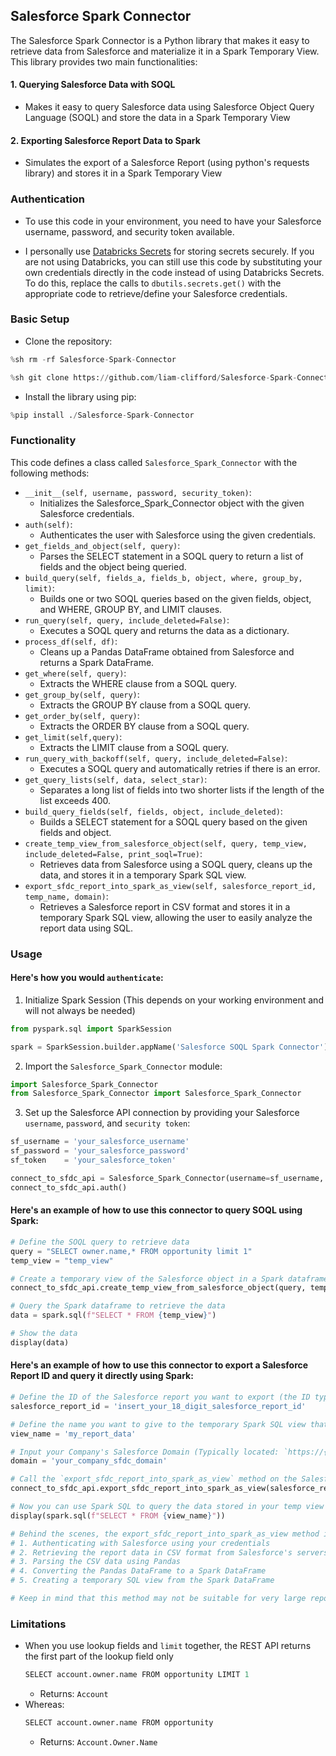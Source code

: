 ## Salesforce Spark Connector

The Salesforce Spark Connector is a Python library that makes it easy to retrieve data from Salesforce and materialize it in a Spark Temporary View. This library provides two main functionalities:

#### 1. Querying Salesforce Data with SOQL
- Makes it easy to query Salesforce data using Salesforce Object Query Language (SOQL) and store the data in a Spark Temporary View

#### 2. Exporting Salesforce Report Data to Spark
- Simulates the export of a Salesforce Report (using python's requests library) and stores it in a Spark Temporary View



### Authentication

- To use this code in your environment, you need to have your Salesforce username, password, and security token available.

- I personally use [Databricks Secrets](https://docs.databricks.com/dev-tools/cli/secrets-cli.html) for storing secrets securely. If you are not using Databricks, you can still use this code by substituting your own credentials directly in the code instead of using Databricks Secrets. To do this, replace the calls to `dbutils.secrets.get()` with the appropriate code to retrieve/define your Salesforce credentials.


### Basic Setup
- Clone the repository:
```python
%sh rm -rf Salesforce-Spark-Connector
```
```python
%sh git clone https://github.com/liam-clifford/Salesforce-Spark-Connector.git
```
- Install the library using pip:
```python
%pip install ./Salesforce-Spark-Connector
```



### Functionality

This code defines a class called `Salesforce_Spark_Connector` with the following methods:

- `__init__(self, username, password, security_token)`: 
  - Initializes the Salesforce_Spark_Connector object with the given Salesforce credentials.
- `auth(self)`: 
  - Authenticates the user with Salesforce using the given credentials.
- `get_fields_and_object(self, query)`: 
  - Parses the SELECT statement in a SOQL query to return a list of fields and the object being queried.
- `build_query(self, fields_a, fields_b, object, where, group_by, limit)`: 
  - Builds one or two SOQL queries based on the given fields, object, and WHERE, GROUP BY, and LIMIT clauses.
- `run_query(self, query, include_deleted=False)`: 
  - Executes a SOQL query and returns the data as a dictionary.
- `process_df(self, df)`: 
  - Cleans up a Pandas DataFrame obtained from Salesforce and returns a Spark DataFrame.
- `get_where(self, query)`: 
  - Extracts the WHERE clause from a SOQL query.
- `get_group_by(self, query)`: 
  - Extracts the GROUP BY clause from a SOQL query.
- `get_order_by(self, query)`: 
  - Extracts the ORDER BY clause from a SOQL query.
- `get_limit(self,query)`: 
  - Extracts the LIMIT clause from a SOQL query.
- `run_query_with_backoff(self, query, include_deleted=False)`: 
  - Executes a SOQL query and automatically retries if there is an error.
- `get_query_lists(self, data, select_star)`: 
  - Separates a long list of fields into two shorter lists if the length of the list exceeds 400.
- `build_query_fields(self, fields, object, include_deleted)`: 
  - Builds a SELECT statement for a SOQL query based on the given fields and object.
- `create_temp_view_from_salesforce_object(self, query, temp_view, include_deleted=False, print_soql=True)`: 
  - Retrieves data from Salesforce using a SOQL query, cleans up the data, and stores it in a temporary Spark SQL view.
- `export_sfdc_report_into_spark_as_view(self, salesforce_report_id, temp_name, domain)`:
  - Retrieves a Salesforce report in CSV format and stores it in a temporary Spark SQL view, allowing the user to easily analyze the report data using SQL.



### Usage

#### Here's how you would `authenticate`:

1. Initialize Spark Session (This depends on your working environment and will not always be needed)
```python
from pyspark.sql import SparkSession

spark = SparkSession.builder.appName('Salesforce SOQL Spark Connector').getOrCreate() 
```

2. Import the `Salesforce_Spark_Connector` module:
```python
import Salesforce_Spark_Connector
from Salesforce_Spark_Connector import Salesforce_Spark_Connector
```

3. Set up the Salesforce API connection by providing your Salesforce `username`, `password`, and `security token`:
```python
sf_username = 'your_salesforce_username'
sf_password = 'your_salesforce_password'
sf_token    = 'your_salesforce_token'

connect_to_sfdc_api = Salesforce_Spark_Connector(username=sf_username, password=sf_password, security_token=sf_token)
connect_to_sfdc_api.auth()
```



#### Here's an example of how to use this connector to query SOQL using Spark:
```python
# Define the SOQL query to retrieve data
query = "SELECT owner.name,* FROM opportunity limit 1"
temp_view = "temp_view"

# Create a temporary view of the Salesforce object in a Spark dataframe
connect_to_sfdc_api.create_temp_view_from_salesforce_object(query, temp_view)

# Query the Spark dataframe to retrieve the data
data = spark.sql(f"SELECT * FROM {temp_view}")

# Show the data
display(data)
```



#### Here's an example of how to use this connector to export a Salesforce Report ID and query it directly using Spark:
```python
# Define the ID of the Salesforce report you want to export (the ID typically starts with `00O`)
salesforce_report_id = 'insert_your_18_digit_salesforce_report_id'

# Define the name you want to give to the temporary Spark SQL view that will be created from the report data
view_name = 'my_report_data'

# Input your Company's Salesforce Domain (Typically located: `https://{domain}.lightning.force.com/` or `https://{domain}.my.salesforce.com`)
domain = 'your_company_sfdc_domain'

# Call the `export_sfdc_report_into_spark_as_view` method on the Salesforce_Spark_Connector instance, passing in the Salesforce report ID, view name, and your domain
connect_to_sfdc_api.export_sfdc_report_into_spark_as_view(salesforce_report_id, view_name, domain)

# Now you can use Spark SQL to query the data stored in your temp view
display(spark.sql(f"SELECT * FROM {view_name}"))

# Behind the scenes, the export_sfdc_report_into_spark_as_view method is doing the following:
# 1. Authenticating with Salesforce using your credentials
# 2. Retrieving the report data in CSV format from Salesforce's servers
# 3. Parsing the CSV data using Pandas
# 4. Converting the Pandas DataFrame to a Spark DataFrame
# 5. Creating a temporary SQL view from the Spark DataFrame

# Keep in mind that this method may not be suitable for very large reports, as it may fail due to the sheer size of the report.
```

### Limitations
- When you use lookup fields and `limit` together, the REST API returns the first part of the lookup field only
    ```python
    SELECT account.owner.name FROM opportunity LIMIT 1 
    ```
    - Returns: `Account`
- Whereas:
    ```python
    SELECT account.owner.name FROM opportunity
    ```
    - Returns: `Account.Owner.Name`
